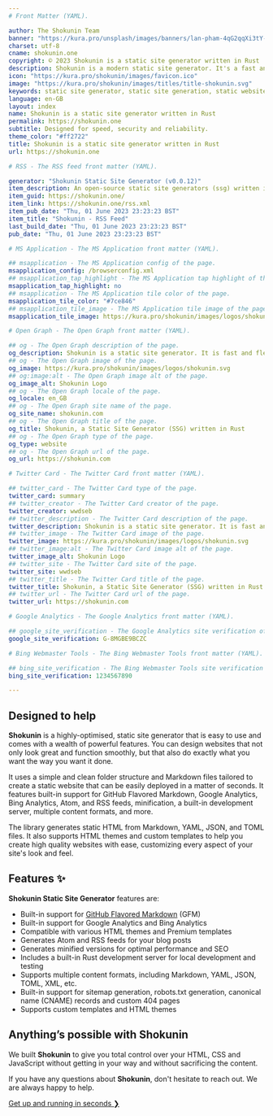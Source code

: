 ```yaml
---
# Front Matter (YAML).

author: The Shokunin Team
banner: "https://kura.pro/unsplash/images/banners/lan-pham-4qG2qqXi3tY-unsplash.jpg"
charset: utf-8
cname: shokunin.one
copyright: © 2023 Shokunin is a static site generator written in Rust
description: Shokunin is a modern static site generator. It's a fast and flexible solution that can create professional websites and blogs with ease.
icon: "https://kura.pro/shokunin/images/favicon.ico"
image: "https://kura.pro/shokunin/images/titles/title-shokunin.svg"
keywords: static site generator, static site generation, static website generator, static website generation, static site builder, static website builder, static site tool, static website tool, static site software, rust
language: en-GB
layout: index
name: Shokunin is a static site generator written in Rust
permalink: https://shokunin.one
subtitle: Designed for speed, security and reliability.
theme_color: "#ff2722"
title: Shokunin is a static site generator written in Rust
url: https://shokunin.one

# RSS - The RSS feed front matter (YAML).

generator: "Shokunin Static Site Generator (v0.0.12)"
item_description: An open-source static site generators (ssg) written in Rust, designed for speed, security and reliability.
item_guid: https://shokunin.one/
item_link: https://shokunin.one/rss.xml
item_pub_date: "Thu, 01 June 2023 23:23:23 BST"
item_title: "Shokunin - RSS Feed"
last_build_date: "Thu, 01 June 2023 23:23:23 BST"
pub_date: "Thu, 01 June 2023 23:23:23 BST"

# MS Application - The MS Application front matter (YAML).

## msapplication - The MS Application config of the page.
msapplication_config: /browserconfig.xml
## msapplication_tap_highlight - The MS Application tap highlight of the page.
msapplication_tap_highlight: no
## msapplication - The MS Application tile color of the page.
msapplication_tile_color: "#7ce846"
## msapplication_tile_image - The MS Application tile image of the page.
msapplication_tile_image: https://kura.pro/shokunin/images/logos/shokunin.svg

# Open Graph - The Open Graph front matter (YAML).

## og - The Open Graph description of the page.
og_description: Shokunin is a static site generator. It is fast and flexible, and can be used to create professional websites and blogs.
## og - The Open Graph image of the page.
og_image: https://kura.pro/shokunin/images/logos/shokunin.svg
## og:image:alt - The Open Graph image alt of the page.
og_image_alt: Shokunin Logo
## og - The Open Graph locale of the page.
og_locale: en_GB
## og - The Open Graph site name of the page.
og_site_name: shokunin.com
## og - The Open Graph title of the page.
og_title: Shokunin, a Static Site Generator (SSG) written in Rust
## og - The Open Graph type of the page.
og_type: website
## og - The Open Graph url of the page.
og_url: https://shokunin.com

# Twitter Card - The Twitter Card front matter (YAML).

## twitter_card - The Twitter Card type of the page.
twitter_card: summary
## twitter_creator - The Twitter Card creator of the page.
twitter_creator: wwdseb
## twitter_description - The Twitter Card description of the page.
twitter_description: Shokunin is a static site generator. It is fast and flexible, and can be used to create professional websites and blogs.
## twitter_image - The Twitter Card image of the page.
twitter_image: https://kura.pro/shokunin/images/logos/shokunin.svg
## twitter_image:alt - The Twitter Card image alt of the page.
twitter_image_alt: Shokunin Logo
## twitter_site - The Twitter Card site of the page.
twitter_site: wwdseb
## twitter_title - The Twitter Card title of the page.
twitter_title: Shokunin, a Static Site Generator (SSG) written in Rust
## twitter_url - The Twitter Card url of the page.
twitter_url: https://shokunin.com

# Google Analytics - The Google Analytics front matter (YAML).

## google_site_verification - The Google Analytics site verification of the page.
google_site_verification: G-8MGBE9BCZC

# Bing Webmaster Tools - The Bing Webmaster Tools front matter (YAML).

## bing_site_verification - The Bing Webmaster Tools site verification of the page.
bing_site_verification: 1234567890

---
```


## Designed to help

**Shokunin** is a highly-optimised, static site generator that is easy to use and comes with a wealth of powerful features. You can design websites that not only look great and function smoothly, but that also do exactly what you want the way you want it done.

It uses a simple and clean folder structure and Markdown files tailored to create a static website that can be easily deployed in a matter of seconds. It features built-in support for GitHub Flavored Markdown, Google Analytics, Bing Analytics, Atom, and RSS feeds, minification, a built-in development server, multiple content formats, and more.

The library generates static HTML from Markdown, YAML, JSON, and TOML files. It also supports HTML themes and custom templates to help you create high quality websites with ease, customizing every aspect of your site's look and feel.

## Features ✨

**Shokunin Static Site Generator** features are:

- Built-in support for [GitHub Flavored Markdown][01] (GFM)
- Built-in support for Google Analytics and Bing Analytics
- Compatible with various HTML themes and Premium templates
- Generates Atom and RSS feeds for your blog posts
- Generates minified versions for optimal performance and SEO
- Includes a built-in Rust development server for local development and testing
- Supports multiple content formats, including Markdown, YAML, JSON, TOML, XML, etc.
- Built-in support for sitemap generation, robots.txt generation, canonical name (CNAME) records and custom 404 pages
- Supports custom templates and HTML themes

[01]: https://github.github.com/gfm/ "GitHub Flavored Markdown"

## Anything’s possible with Shokunin

We built **Shokunin** to give you total control over your HTML, CSS and JavaScript without getting in your way and without sacrificing the content. ‍

If you have any questions about **Shokunin**, don't hesitate to reach out. We are always happy to help.

[Get up and running in seconds ❯](/quick-start/index.html "Get up and running in seconds.")
